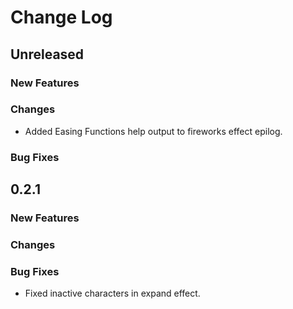 # Change Log

## Unreleased

### New Features

### Changes
* Added Easing Functions help output to fireworks effect epilog.
### Bug Fixes

## 0.2.1

### New Features

### Changes

### Bug Fixes
* Fixed inactive characters in expand effect.